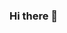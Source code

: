 ### Hi there 👋

<!--
**BiancaGirelli/BiancaGirelli** is a ✨ _special_ ✨ repository because its `README.md` (this file) appears on your GitHub profile.

Here are some ideas to get you started:

Bianca Bertoldi Girelli

9 ano B

gosto de ler manhwa e mangá, ve anime, fazer carinho no gato

meu intuito é  documentar os projetos produzidos na qualificação Hellow - Java web do SENAI/Blumenau.

fato curioso: eu gosto de gatos
